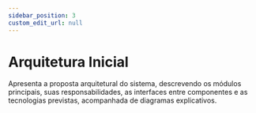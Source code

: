 ```yaml
---
sidebar_position: 3
custom_edit_url: null
---
```


# Arquitetura Inicial

Apresenta a proposta arquitetural do sistema, descrevendo os módulos principais, suas responsabilidades, as interfaces entre componentes e as tecnologias previstas, acompanhada de diagramas explicativos.

